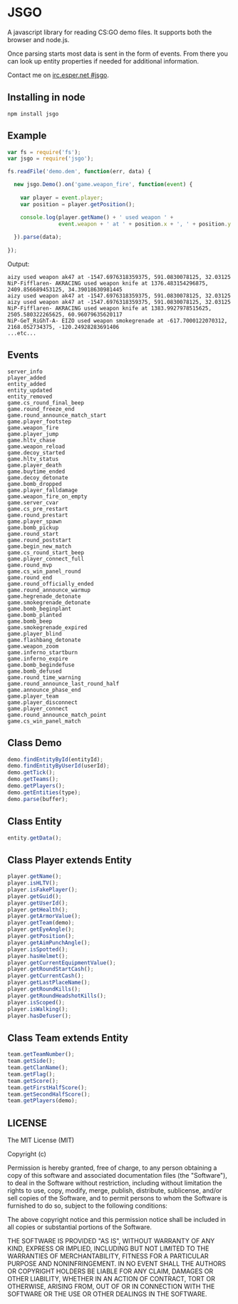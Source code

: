 JSGO
====

A javascript library for reading CS:GO demo files. It supports both the browser and node.js.

Once parsing starts most data is sent in the form of events. From there you can look up entity properties if needed for additional information.

Contact me on [irc.esper.net #jsgo](http://chat.mibbit.com/?channel=%23chat&server=irc.mibbit.net).

Installing in node
---------
```npm install jsgo```

Example
------

```javascript
var fs = require('fs');
var jsgo = require('jsgo');

fs.readFile('demo.dem', function(err, data) {

  new jsgo.Demo().on('game.weapon_fire', function(event) {
    
    var player = event.player;
    var position = player.getPosition();

    console.log(player.getName() + ' used weapon ' +
            	event.weapon + ' at ' + position.x + ', ' + position.y + ', ' + position.z);
  
  }).parse(data);
  
});
```

Output:

```
aizy used weapon ak47 at -1547.6976318359375, 591.0830078125, 32.03125
NiP-Fifflaren- AKRACING used weapon knife at 1376.483154296875, 2409.856689453125, 34.39018630981445
aizy used weapon ak47 at -1547.6976318359375, 591.0830078125, 32.03125
aizy used weapon ak47 at -1547.6976318359375, 591.0830078125, 32.03125
NiP-Fifflaren- AKRACING used weapon knife at 1383.9927978515625, 2505.580322265625, 60.96079635620117
NiP-GeT_RiGhT-A- EIZO used weapon smokegrenade at -617.7000122070312, 2168.052734375, -120.24928283691406
...etc...
```

Events
-----
```demo_header
server_info
player_added
entity_added
entity_updated
entity_removed
game.cs_round_final_beep
game.round_freeze_end
game.round_announce_match_start
game.player_footstep
game.weapon_fire
game.player_jump
game.hltv_chase
game.weapon_reload
game.decoy_started
game.hltv_status
game.player_death
game.buytime_ended
game.decoy_detonate
game.bomb_dropped
game.player_falldamage
game.weapon_fire_on_empty
game.server_cvar
game.cs_pre_restart
game.round_prestart
game.player_spawn
game.bomb_pickup
game.round_start
game.round_poststart
game.begin_new_match
game.cs_round_start_beep
game.player_connect_full
game.round_mvp
game.cs_win_panel_round
game.round_end
game.round_officially_ended
game.round_announce_warmup
game.hegrenade_detonate
game.smokegrenade_detonate
game.bomb_beginplant
game.bomb_planted
game.bomb_beep
game.smokegrenade_expired
game.player_blind
game.flashbang_detonate
game.weapon_zoom
game.inferno_startburn
game.inferno_expire
game.bomb_begindefuse
game.bomb_defused
game.round_time_warning
game.round_announce_last_round_half
game.announce_phase_end
game.player_team
game.player_disconnect
game.player_connect
game.round_announce_match_point
game.cs_win_panel_match
```

Class Demo
-------------
```javascript
demo.findEntityById(entityId);
demo.findEntityByUserId(userId);
demo.getTick();
demo.getTeams();
demo.getPlayers();
demo.getEntities(type);
demo.parse(buffer);
```

Class Entity
------------
```javascript
entity.getData();
```

Class Player extends Entity
------------
```javascript
player.getName();
player.isHLTV();
player.isFakePlayer();
player.getGuid();
player.getUserId();
player.getHealth();
player.getArmorValue();
player.getTeam(demo);
player.getEyeAngle();
player.getPosition();
player.getAimPunchAngle();
player.isSpotted();
player.hasHelmet();
player.getCurrentEquipmentValue();
player.getRoundStartCash();
player.getCurrentCash();
player.getLastPlaceName();
player.getRoundKills();
player.getRoundHeadshotKills();
player.isScoped();
player.isWalking();
player.hasDefuser();
```

Class Team extends Entity
------------
```javascript
team.getTeamNumber();
team.getSide();
team.getClanName();
team.getFlag();
team.getScore();
team.getFirstHalfScore();
team.getSecondHalfScore();
team.getPlayers(demo);
```

LICENSE
-------
The MIT License (MIT)

Copyright (c) <year> <copyright holders>

Permission is hereby granted, free of charge, to any person obtaining a copy
of this software and associated documentation files (the "Software"), to deal
in the Software without restriction, including without limitation the rights
to use, copy, modify, merge, publish, distribute, sublicense, and/or sell
copies of the Software, and to permit persons to whom the Software is
furnished to do so, subject to the following conditions:

The above copyright notice and this permission notice shall be included in
all copies or substantial portions of the Software.

THE SOFTWARE IS PROVIDED "AS IS", WITHOUT WARRANTY OF ANY KIND, EXPRESS OR
IMPLIED, INCLUDING BUT NOT LIMITED TO THE WARRANTIES OF MERCHANTABILITY,
FITNESS FOR A PARTICULAR PURPOSE AND NONINFRINGEMENT. IN NO EVENT SHALL THE
AUTHORS OR COPYRIGHT HOLDERS BE LIABLE FOR ANY CLAIM, DAMAGES OR OTHER
LIABILITY, WHETHER IN AN ACTION OF CONTRACT, TORT OR OTHERWISE, ARISING FROM,
OUT OF OR IN CONNECTION WITH THE SOFTWARE OR THE USE OR OTHER DEALINGS IN
THE SOFTWARE.
